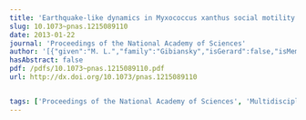 ```yaml
---
title: 'Earthquake-like dynamics in Myxococcus xanthus social motility'
slug: 10.1073~pnas.1215089110
date: 2013-01-22
journal: 'Proceedings of the National Academy of Sciences'
author: '[{"given":"M. L.","family":"Gibiansky","isGerard":false,"isMember":false,"isFirst":false,"isCorresponding":false},{"given":"W.","family":"Hu","isGerard":false,"isMember":false,"isFirst":false,"isCorresponding":false},{"given":"K. A.","family":"Dahmen","isGerard":false,"isMember":false,"isFirst":false,"isCorresponding":false},{"given":"W.","family":"Shi","isGerard":false,"isMember":false,"isFirst":false,"isCorresponding":false},{"given":"G. C. L.","family":"Wong","isGerard":false,"isMember":false,"isFirst":false,"isCorresponding":false}]'
hasAbstract: false
pdf: /pdfs/10.1073~pnas.1215089110.pdf
url: http://dx.doi.org/10.1073/pnas.1215089110


tags: ['Proceedings of the National Academy of Sciences', 'Multidisciplinary']
---
```

<!--truncate-->